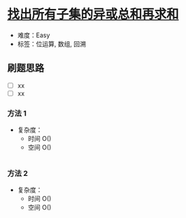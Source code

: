 # [找出所有子集的异或总和再求和](https://leetcode-cn.com/problems/sum-of-all-subset-xor-totals/)

- 难度：Easy
- 标签：位运算, 数组, 回溯

## 刷题思路

- [ ] xx
- [ ] xx

### 方法 1

- 复杂度：
    - 时间 O()
    - 空间 O()

``` js

```

### 方法 2

- 复杂度：
    - 时间 O()
    - 空间 O()

``` js

```

